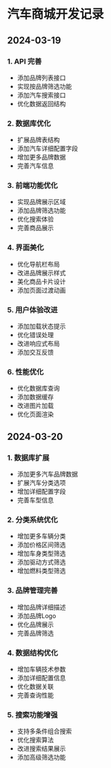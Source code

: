 # 汽车商城开发记录

## 2024-03-19

### 1. API 完善
- 添加品牌列表接口
- 实现按品牌筛选功能
- 添加汽车搜索接口
- 优化数据返回结构

### 2. 数据库优化
- 扩展品牌表结构
- 添加汽车详细配置字段
- 增加更多品牌数据
- 完善汽车信息

### 3. 前端功能优化
- 实现品牌展示区域
- 添加品牌筛选功能
- 优化搜索体验
- 完善商品展示

### 4. 界面美化
- 优化导航栏布局
- 改进品牌展示样式
- 美化商品卡片设计
- 添加页面过渡动画

### 5. 用户体验改进
- 添加加载状态提示
- 优化错误处理
- 改进响应式布局
- 添加交互反馈

### 6. 性能优化
- 优化数据库查询
- 添加数据缓存
- 改进图片加载
- 优化页面渲染

## 2024-03-20

### 1. 数据库扩展
- 添加更多汽车品牌数据
- 扩展汽车分类选项
- 增加详细配置字段
- 完善车型信息

### 2. 分类系统优化
- 增加更多车辆分类
- 添加价格区间筛选
- 增加车身类型筛选
- 添加驱动方式筛选
- 增加燃料类型筛选

### 3. 品牌管理完善
- 增加品牌详细描述
- 添加品牌Logo
- 优化品牌展示
- 完善品牌筛选

### 4. 数据结构优化
- 增加车辆技术参数
- 添加详细配置信息
- 优化数据关联
- 完善查询性能

### 5. 搜索功能增强
- 支持多条件组合搜索
- 优化搜索算法
- 改进搜索结果展示
- 添加高级筛选功能 
